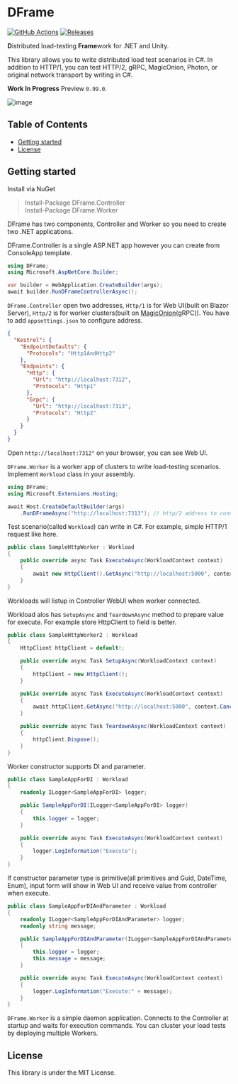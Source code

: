 # DFrame
[![GitHub Actions](https://github.com/Cysharp/DFrame/workflows/Build-Debug/badge.svg)](https://github.com/Cysharp/DFrame/actions) [![Releases](https://img.shields.io/github/release/Cysharp/DFrame.svg)](https://github.com/Cysharp/DFrame/releases)

**D**istributed load-testing **Frame**work for .NET and Unity.

This library allows you to write distributed load test scenarios in C#. In addition to HTTP/1, you can test HTTP/2, gRPC, MagicOnion, Photon, or original network transport by writing in C#.

**Work In Progress** Preview `0.99.0`.

![image](https://user-images.githubusercontent.com/46207/154911899-ad34d09d-e97f-42c2-a6e2-add63ead356c.png)



<!-- START doctoc generated TOC please keep comment here to allow auto update -->
<!-- DON'T EDIT THIS SECTION, INSTEAD RE-RUN doctoc TO UPDATE -->
## Table of Contents

- [Getting started](#getting-started)
- [License](#license)

<!-- END doctoc generated TOC please keep comment here to allow auto update -->

Getting started
---
Install via NuGet

> Install-Package DFrame.Controller  
> Install-Package DFrame.Worker  

DFrame has two components, Controller and Worker so you need to create two .NET applications.

DFrame.Controller is a single ASP.NET app however you can create from ConsoleApp template.

```csharp
using DFrame;
using Microsoft.AspNetCore.Builder;

var builder = WebApplication.CreateBuilder(args);
await builder.RunDFrameControllerAsync();
```

`DFrame.Controller` open two addresses, `Http/1` is for Web UI(built on Blazor Server), `Http/2` is for worker clusters(built on [MagicOnion](https://github.com/Cysharp/MagicOnion/)(gRPC)). You have to add `appsettings.json` to configure address.

```json
{
  "Kestrel": {
    "EndpointDefaults": {
      "Protocols": "Http1AndHttp2"
    },
    "Endpoints": {
      "Http": {
        "Url": "http://localhost:7312",
        "Protocols": "Http1"
      },
      "Grpc": {
        "Url": "http://localhost:7313",
        "Protocols": "Http2"
      }
    }
  }
}
```

Open `http://localhost:7312"` on your browser, you can see Web UI.

`DFrame.Worker` is a worker app of clusters to write load-testing scenarios. Implement `Workload` class in your assembly.

```csharp
using DFrame;
using Microsoft.Extensions.Hosting;

await Host.CreateDefaultBuilder(args)
    .RunDFrameAsync("http://localhost:7313"); // http/2 address to connect controller
```

Test scenario(called `Workload`) can write in C#. For example, simple HTTP/1 request like here.

```csharp
public class SampleHttpWorker : Workload
{
    public override async Task ExecuteAsync(WorkloadContext context)
    {
        await new HttpClient().GetAsync("http://localhost:5000", context.CancellationToken);
    }
}
```

Workloads will listup in Controller WebUI when worker connected.

Workload alos has `SetupAsync` and `TeardownAsync` method to prepare value for execute. For example store HttpClient to field is better.

```csharp
public class SampleHttpWorker2 : Workload
{
    HttpClient httpClient = default!;

    public override async Task SetupAsync(WorkloadContext context)
    {
        httpClient = new HttpClient();
    }

    public override async Task ExecuteAsync(WorkloadContext context)
    {
        await httpClient.GetAsync("http://localhost:5000", context.CancellationToken);
    }

    public override async Task TeardownAsync(WorkloadContext context)
    {
        httpClient.Dispose();
    }
}
```

Worker constructor supports DI and parameter.

```csharp
public class SampleAppForDI : Workload
{
    readonly ILogger<SampleAppForDI> logger;

    public SampleAppForDI(ILogger<SampleAppForDI> logger)
    {
        this.logger = logger;
    }

    public override async Task ExecuteAsync(WorkloadContext context)
    {
        logger.LogInformation("Execute");
    }
}
```

If constructor parameter type is primitive(all primitives and Guid, DateTime, Enum), input form will show in Web UI and receive value from controller when execute.

```csharp
public class SampleAppForDIAndParameter : Workload
{
    readonly ILogger<SampleAppForDIAndParameter> logger;
    readonly string message;

    public SampleAppForDIAndParameter(ILogger<SampleAppForDIAndParameter> logger, string message)
    {
        this.logger = logger;
        this.message = message;
    }

    public override async Task ExecuteAsync(WorkloadContext context)
    {
        logger.LogInformation("Execute:" + message);
    }
}
```

`DFrame.Worker` is a simple daemon application. Connects to the Controller at startup and waits for execution commands. You can cluster your load tests by deploying multiple Workers.

License
---
This library is under the MIT License.
